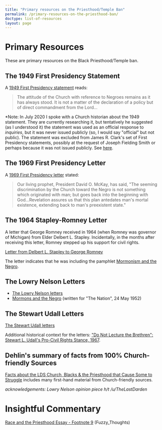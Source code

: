 ```yaml
---
title: "Primary resources on the Priesthood/Temple Ban"
permalink: /primary-resources-on-the-priesthood-ban/
doctype: list-of-resources
layout: page
---
```


# Primary Resources

These are primary resources on the Black Priesthood/Temple ban.

## The 1949 First Presidency Statement

A [1949 First Presidency statement](http://en.fairmormon.org/Mormonism_and_racial_issues/Blacks_and_the_priesthood/Statements) reads:

> The attitude of the Church with reference to Negroes remains as it has always stood. It is not a matter of the declaration of a policy but of direct commandment from the Lord...

*Note: In July 2020 I spoke with a Church historian about the 1949 statement.  They are currently researching it, but tentatively he suggested (as I understood it) the statement was used as an official response to *inquiries*, but it was never issued publicly (so, I would say "official" but not public).  The statement was excluded from James R. Clark's set of First Presidency statements, possibly at the request of Joseph Fielding Smith or perhaps because it was not issued publicly.  See [here](https://www.reddit.com/r/mormonscholar/comments/8nlncf/perhaps_the_main_reason_the_1949_first_presidency/).

## The 1969 First Presidency Letter

A [1969 First Presidency letter](https://archive.org/stream/improvementera7302unse#page/n71/mode/2up) stated:

> Our living prophet, President David O. McKay, has said, "The seeming discrimination by the Church toward the Negro is not something which originated with man; but goes back into the beginning with God...Revelation assures us that this plan antedates man's mortal existence, extending back to man's preexistent state."

## The 1964 Stapley-Romney Letter

A letter that George Romney received in 1964 (when Romney was governor of Michigan) from Elder Delbert L. Stapley.  Incidentally, in the months after receiving this letter, Romney stepped up his support for civil rights.

[Letter from Delbert L. Stapley to George Romney](https://ia801005.us.archive.org/22/items/DelbertStapleyLetter/delbert_stapley_Letter_text.pdf)

The letter indicates that he was including the pamphlet [Mormonism and the Negro](https://ia601007.us.archive.org/5/items/MormonismAndTheNegro/MormonismAndTheNegro_text.pdf).

## The Lowry Nelson Letters

* [The Lowry Nelson letters](http://www.mormonstories.org/other/Lowry_Nelson_1st_Presidency_Exchange.pdf)
* [Mormons and the Negro](https://archive.org/details/NelsonMormonismAndTheNegro) (written for "The Nation", 24 May 1952)

## The Stewart Udall Letters

[The Stewart Udall letters](https://archive.org/stream/StewartUdallConscienceOfAJackMormon/StuartUdall-OpenLetterOnRaceAndConsequencesOfConscience#page/n0/mode/1up)

Additional historical context for the letters: ["Do Not Lecture the Brethren": Stewart L. Udall's Pro-Civil Rights Stance, 1967](https://archive.org/details/DoNotLectureTheBrethren/page/n0).

## Dehlin's summary of facts from 100% Church-friendly Sources

[Facts about the LDS Church, Blacks & the Priesthood that Cause Some to Struggle](http://www.mormonstories.org/top10toughissues/blacks.html) includes many first-hand material from Church-friendly sources.

*acknowledgements: Lowry Nelson opinion piece h/t /u/TheLastDarden*

# Insightful Commentary

[Race and the Priesthood Essay - Footnote 9](https://drive.google.com/file/d/1uGbG1kvsluwiKvqrkQP7h7RocsrWC4cb/view) (Fuzzy_Thoughts)
